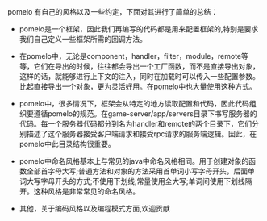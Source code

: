 pomelo 有自己的风格以及一些约定，下面对其进行了简单的总结：

* pomelo是一个框架，因此我们再编写的代码都是用来配置框架的,特别是要求我们自己定义一些框架所需的回调方法。

* 在pomelo中，无论是component，handler，filter，module，remote等等，它们在导出的时候，往往都会导出一个工厂函数，而不是直接导出对象，这样的话，就能够进行上下文的注入，同时在加载时可以传入一些配置参数。比起直接导出一个对象，更为灵活好用。在pomelo中也大量使用这种方式。

* pomelo中，很多情况下，框架会从特定的地方读取配置和代码，因此代码组织要遵循pomelo的规范。在game-server/app/servers目录下书写服务器的代码。每一个服务器代码都分到名为handler和remote的两个目录下，它们分别描述了这个服务器接受客户端请求和接受rpc请求的服务端逻辑。因此，在pomelo中此目录结构很重要。

* pomelo中命名风格基本上与常见的java中命名风格相同。用于创建对象的函数全部首字母大写;普通方法和对象的方法采用首单词小写字母开头，后面单词大写字母开头的方式;不使用下划线;常量使用全大写;单词间使用下划线隔开。这种风格是非常常见的命名风格。

* 其他，关于编码风格以及编程模式方面,欢迎贡献
